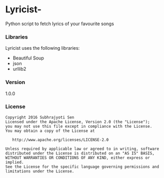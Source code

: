 # Lyricist-
Python script to fetch lyrics of your favourite songs


### Libraries
Lyricist uses the following libraries:

* Beautiful Soup
* json
* urllib2

### Version
1.0.0

### License




    Copyright 2016 Subhrajyoti Sen
    Licensed under the Apache License, Version 2.0 (the "License");
    you may not use this file except in compliance with the License.
    You may obtain a copy of the License at

       http://www.apache.org/licenses/LICENSE-2.0

    Unless required by applicable law or agreed to in writing, software
    distributed under the License is distributed on an "AS IS" BASIS,
    WITHOUT WARRANTIES OR CONDITIONS OF ANY KIND, either express or implied.
    See the License for the specific language governing permissions and
    limitations under the License.


